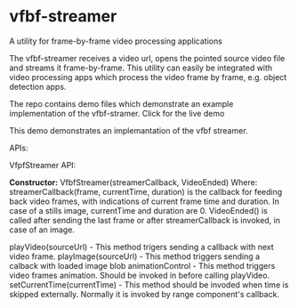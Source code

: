 # vfbf-streamer

A utility for frame-by-frame video processing applications

The vfbf-streamer receives a video url, opens the pointed source video file and streams it frame-by-frame. This utility can easily be integrated with video processing apps which process the video frame by frame, e.g. object detection apps.

The repo contains demo files which demonstrate an example implementation of the vfbf-stramer.
Click for the live demo

This demo demonstrates an implemantation of the vfbf streamer.

APIs:

<p>VfpfStreamer API:</p>
<b>Constructor:</b>
VfbfStreamer(streamerCallback, VideoEnded)
Where: 
streamerCallback(frame, currentTime, duration) is the callback for feeding back video frames, with indications of current frame time and duration. In case of a stills image, currentTime and duration are 0. 
VideoEnded() is called after sending the last frame or after streamerCallback is invoked, in case of an image.

playVideo(sourceUrl) - This method trigers sending a callback with next video frame.
playImage(sourceUrl) - This method triggers sending a calback with loaded image blob
animationControl - This method triggers video frames animation. Should be invoked in before calling playVideo.
setCurrentTime(currentTime) - This method should be invoded when time is skipped externally. Normally it is invoked by range component's callback.
